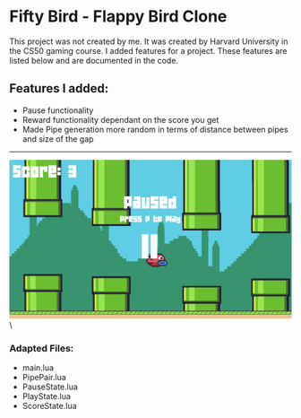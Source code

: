 # Fifty Bird - Flappy Bird Clone
This project was not created by me. It was created by Harvard University in the CS50 gaming course. I added features for a project.
These features are listed below and are documented in the code.

## Features I added:
- Pause functionality 
- Reward functionality dependant on the score you get
- Made Pipe generation more random in terms of distance between pipes and size of the gap
---
<img src="demo.png">\

### Adapted Files:
- main.lua
- PipePair.lua
- PauseState.lua
- PlayState.lua
- ScoreState.lua
